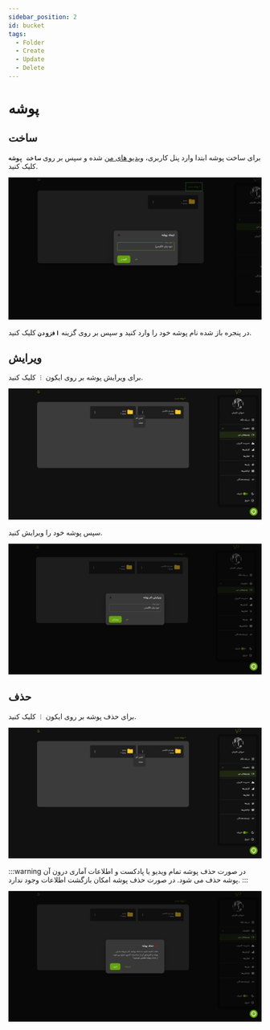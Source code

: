 ```yaml
---
sidebar_position: 2
id: bucket
tags:
  - Folder
  - Create
  - Update
  - Delete
---
```


# پوشه

## ساخت

برای ساخت پوشه ابتدا وارد پنل کاربری،
[ویدیو های من][]
شده و سپس بر روی **`ساخت پوشه`** کلیک کنید.

![Image](./img/1.png)

در پنجره باز شده نام پوشه خود را وارد کنید و سپس بر روی گزینه **`افزودن`** کلیک کنید.

## ویرایش

برای ویرایش پوشه بر روی ایکون `︙` کلیک کنید.

![Image](./img/2.png)

سپس پوشه خود را ویرایش کنید.

![Image](./img/3.png)

## حذف

برای حذف پوشه بر روی ایکون `︙` کلیک کنید.

![Image](./img/2.png)

:::warning
در صورت حذف پوشه تمام ویدیو یا پادکست و اطلاعات آماری درون آن پوشه حذف می شود. در صورت حذف پوشه امکان بازگشت اطلاعات
وجود ندارد.
:::

![Image](./img/4.png)

[ویدیو های من]: https://vidprotect.ir/panel/videos
